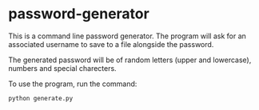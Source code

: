 # password-generator

This is a command line password generator. The program will ask for an associated username to save to a file alongside the password.

The generated password will be of random letters (upper and lowercase), numbers and special charecters.

To use the program, run the command:

<code>python generate.py</code>
